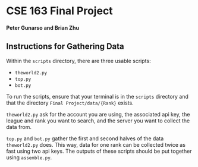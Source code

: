 # CSE 163 Final Project
#### Peter Gunarso and Brian Zhu

## Instructions for Gathering Data
Within the `scripts` directory, there are three usable scripts:
    
- `theworld2.py`
- `top.py`
- `bot.py`

To run the scripts, ensure that your terminal is in the `scripts` directory and that the directory `Final Project/data/{Rank}` exists.

`theworld2.py` ask for the account you are using, the associated api key, the league and rank you want to search, and the server you want to collect the data from.

`top.py` and `bot.py` gather the first and second halves of the data `theworld2.py` does. This way, data for one rank can be collected twice as fast using two api keys. The outputs of these scripts should be put together using `assemble.py`.